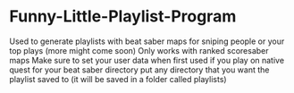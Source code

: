 # Funny-Little-Playlist-Program
Used to generate playlists with beat saber maps for sniping people or your top plays (more might come soon)
Only works with ranked scoresaber maps
Make sure to set your user data when first used
if you play on native quest for your beat saber directory put any directory that you want the playlist saved to (it will be saved in a folder called playlists)
